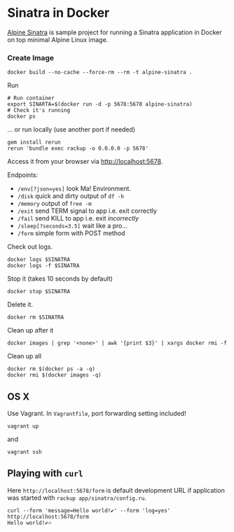 # Sinatra in Docker

[Alpine Sinatra](https://hub.docker.com/r/sashaegorov/alpine-sinatra/) is sample project for running a Sinatra application in Docker on top minimal Alpine Linux image.

### Create Image

```
docker build --no-cache --force-rm --rm -t alpine-sinatra .
```

Run
```
# Run container
export SINARTA=$(docker run -d -p 5678:5678 alpine-sinatra)
# Check it's running
docker ps
```

… or run locally (use another port if needed)

```
gem install rerun
rerun 'bundle exec rackup -o 0.0.0.0 -p 5678'
```

Access it from your browser via [http://localhost:5678](http://localhost:5678).

Endpoints:
- `/env[?json=yes]` look Ma! Environment.
- `/disk` quick and dirty output of `df -h`
- `/memory` output of `free -m`
- `/exit` send TERM signal to app i.e. exit correctly
- `/fail` send KILL to app i.e. exit *incorrectly*
- `/sleep[?seconds=3.5]` wait like a pro...
- `/form` simple form with POST method

Check out logs.

```
docker logs $SINATRA
docker logs -f $SINATRA
```

Stop it (takes 10 seconds by default)

```
docker stop $SINATRA
```

Delete it.

```
docker rm $SINATRA
```

Clean up after it

```
docker images | grep '<none>' | awk '{print $3}' | xargs docker rmi -f
```

Clean up all

```
docker rm $(docker ps -a -q)
docker rmi $(docker images -q)
```

## OS X

Use Vagrant. In `Vagrantfile`, port forwarding setting included!

```
vagrant up
```

and

```
vagrant ssh
```

## Playing with `curl`

Here `http://localhost:5678/form` is default development URL if application was started with `rackup app/sinatra/config.ru`.

```
curl --form 'message=Hello world!✔︎' --form 'log=yes' http://localhost:5678/form
Hello world!✔︎⏎
```
